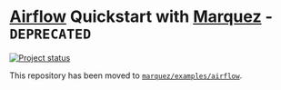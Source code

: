 # [Airflow](https://github.com/apache/airflow) Quickstart with [Marquez](https://github.com/MarquezProject/marquez) - `DEPRECATED`

[![Project status](https://img.shields.io/badge/status-deprecated-orange.svg)]()

This repository has been moved to [`marquez/examples/airflow`](https://github.com/MarquezProject/marquez/tree/main/examples/airflow).
